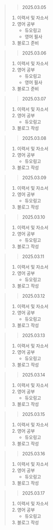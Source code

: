 > > 2025.03.05
> 1. 이력서 및 자소서
> 2. 영어 공부
>    - 듀오링고
>    - 영어 필사
> 3. 블로그 준비

> > 2025.03.06
> 1. 이력서 및 자소서
> 2. 영어 공부
>    - 듀오링고
>    - 영어 필사
> 3. 블로그 준비

> > 2025.03.07
> 1. 이력서 및 자소서
> 2. 영어 공부
>    - 듀오링고
> 3. 블로그 작성

> > 2025.03.08
> 1. 이력서 및 자소서
> 2. 영어 공부
>    - 듀오링고
> 3. 블로그 작성

> > 2025.03.09
> 1. 이력서 및 자소서
> 2. 영어 공부
>    - 듀오링고
> 3. 블로그 작성

> > 2025.03.10
> 1. 이력서 및 자소서
> 2. 영어 공부
>    - 듀오링고
> 3. 블로그 작성

> > 2025.03.11
> 1. 이력서 및 자소서
> 2. 영어 공부
>    - 듀오링고
> 3. 블로그 작성

> > 2025.03.12
> 1. 이력서 및 자소서
> 2. 영어 공부
>    - 듀오링고
> 3. 블로그 작성

> > 2025.03.13
> 1. 이력서 및 자소서
> 2. 영어 공부
>    - 듀오링고
> 3. 블로그 작성

> > 2025.03.14
> 1. 이력서 및 자소서
> 2. 영어 공부
>    - 듀오링고
> 3. 블로그 작성

> > 2025.03.15
> 1. 이력서 및 자소서
> 2. 영어 공부
>    - 듀오링고
> 3. 블로그 작성

> > 2025.03.16
> 1. 이력서 및 자소서
> 2. 영어 공부
>    - 듀오링고
> 3. 블로그 작성

> > 2025.03.17
> 1. 이력서 및 자소서
> 2. 영어 공부
>    - 듀오링고
> 3. 블로그 작성
